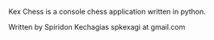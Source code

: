 Kex Chess is a console chess application written in python.

Written by Spiridon Kechagias
spkexagi at gmail.com